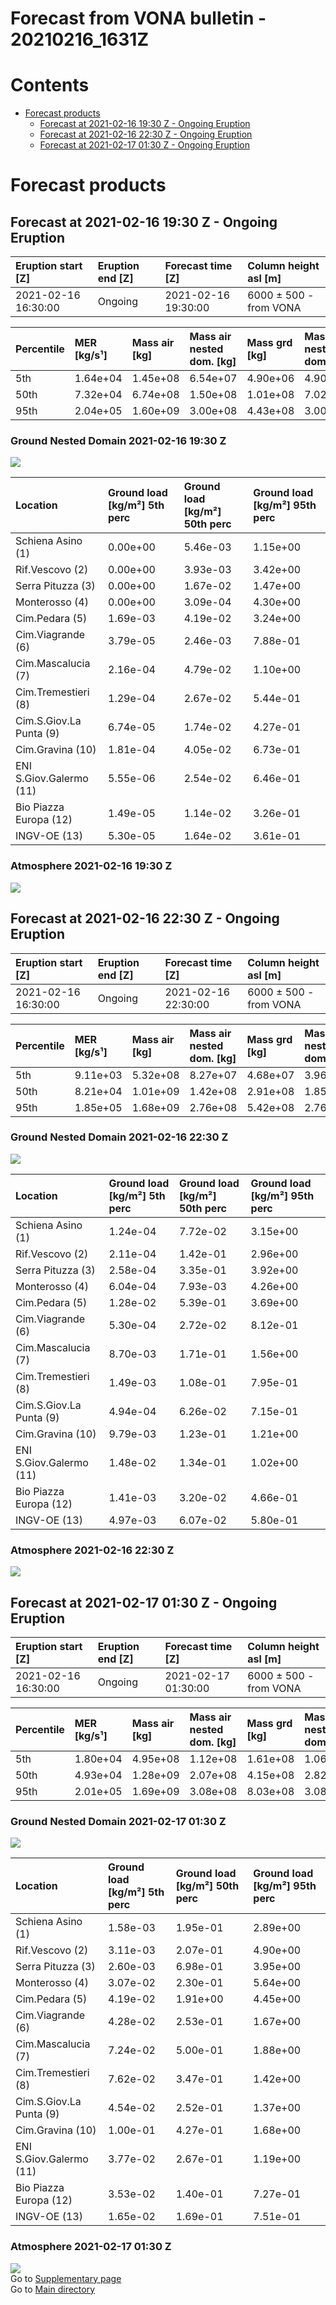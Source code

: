 
Forecast from VONA bulletin - 20210216_1631Z
============================================

Contents
========

* [Forecast products](#forecast-products)
	* [Forecast at 2021-02-16 19:30 Z - Ongoing Eruption](#forecast-at-2021-02-16-1930-z---ongoing-eruption)
	* [Forecast at 2021-02-16 22:30 Z - Ongoing Eruption](#forecast-at-2021-02-16-2230-z---ongoing-eruption)
	* [Forecast at 2021-02-17 01:30 Z - Ongoing Eruption](#forecast-at-2021-02-17-0130-z---ongoing-eruption)

# Forecast products

## Forecast at 2021-02-16 19:30 Z - Ongoing Eruption
  

|Eruption start [Z]|Eruption end [Z]|Forecast time [Z]|Column height asl [m]|
| :--- | :--- | :--- | :--- |
|2021-02-16 16:30:00|Ongoing|2021-02-16 19:30:00|6000 ± 500 - from VONA|
  
  

|Percentile|MER [kg/s¹]|Mass air [kg]|Mass air nested dom. [kg]|Mass grd [kg]|Mass grd nested dom. [kg]|
| :--- | :--- | :--- | :--- | :--- | :--- |
|5th|1.64e+04|1.45e+08|6.54e+07|4.90e+06|4.90e+06|
|50th|7.32e+04|6.74e+08|1.50e+08|1.01e+08|7.02e+07|
|95th|2.04e+05|1.60e+09|3.00e+08|4.43e+08|3.00e+08|
  

### Ground Nested Domain 2021-02-16 19:30 Z
  
![](./figures/probability_grd_2021_02_16_1930_grid_1_1.png)  
  
  
  
  
  
  
  
  
  
  
  
  

|Location|Ground load [kg/m²] 5th perc|Ground load [kg/m²] 50th perc|Ground load [kg/m²] 95th perc|
| :--- | :--- | :--- | :--- |
|Schiena Asino (1)|0.00e+00|5.46e-03|1.15e+00|
|Rif.Vescovo (2)|0.00e+00|3.93e-03|3.42e+00|
|Serra Pituzza (3)|0.00e+00|1.67e-02|1.47e+00|
|Monterosso (4)|0.00e+00|3.09e-04|4.30e+00|
|Cim.Pedara (5)|1.69e-03|4.19e-02|3.24e+00|
|Cim.Viagrande (6)|3.79e-05|2.46e-03|7.88e-01|
|Cim.Mascalucia (7)|2.16e-04|4.79e-02|1.10e+00|
|Cim.Tremestieri (8)|1.29e-04|2.67e-02|5.44e-01|
|Cim.S.Giov.La Punta (9)|6.74e-05|1.74e-02|4.27e-01|
|Cim.Gravina (10)|1.81e-04|4.05e-02|6.73e-01|
|ENI S.Giov.Galermo (11)|5.55e-06|2.54e-02|6.46e-01|
|Bio Piazza Europa (12)|1.49e-05|1.14e-02|3.26e-01|
|INGV-OE (13)|5.30e-05|1.64e-02|3.61e-01|
  

### Atmosphere 2021-02-16 19:30 Z
  
![](./figures/probability_air_2021_02_16_1930_grid_2_conclev_1_1.png)
## Forecast at 2021-02-16 22:30 Z - Ongoing Eruption
  

|Eruption start [Z]|Eruption end [Z]|Forecast time [Z]|Column height asl [m]|
| :--- | :--- | :--- | :--- |
|2021-02-16 16:30:00|Ongoing|2021-02-16 22:30:00|6000 ± 500 - from VONA|
  
  

|Percentile|MER [kg/s¹]|Mass air [kg]|Mass air nested dom. [kg]|Mass grd [kg]|Mass grd nested dom. [kg]|
| :--- | :--- | :--- | :--- | :--- | :--- |
|5th|9.11e+03|5.32e+08|8.27e+07|4.68e+07|3.96e+07|
|50th|8.21e+04|1.01e+09|1.42e+08|2.91e+08|1.85e+08|
|95th|1.85e+05|1.68e+09|2.76e+08|5.42e+08|2.76e+08|
  

### Ground Nested Domain 2021-02-16 22:30 Z
  
![](./figures/probability_grd_2021_02_16_2230_grid_1_2.png)  
  
  
  
  
  
  
  
  
  
  
  
  

|Location|Ground load [kg/m²] 5th perc|Ground load [kg/m²] 50th perc|Ground load [kg/m²] 95th perc|
| :--- | :--- | :--- | :--- |
|Schiena Asino (1)|1.24e-04|7.72e-02|3.15e+00|
|Rif.Vescovo (2)|2.11e-04|1.42e-01|2.96e+00|
|Serra Pituzza (3)|2.58e-04|3.35e-01|3.92e+00|
|Monterosso (4)|6.04e-04|7.93e-03|4.26e+00|
|Cim.Pedara (5)|1.28e-02|5.39e-01|3.69e+00|
|Cim.Viagrande (6)|5.30e-04|2.72e-02|8.12e-01|
|Cim.Mascalucia (7)|8.70e-03|1.71e-01|1.56e+00|
|Cim.Tremestieri (8)|1.49e-03|1.08e-01|7.95e-01|
|Cim.S.Giov.La Punta (9)|4.94e-04|6.26e-02|7.15e-01|
|Cim.Gravina (10)|9.79e-03|1.23e-01|1.21e+00|
|ENI S.Giov.Galermo (11)|1.48e-02|1.34e-01|1.02e+00|
|Bio Piazza Europa (12)|1.41e-03|3.20e-02|4.66e-01|
|INGV-OE (13)|4.97e-03|6.07e-02|5.80e-01|
  

### Atmosphere 2021-02-16 22:30 Z
  
![](./figures/probability_air_2021_02_16_2230_grid_2_conclev_1_2.png)
## Forecast at 2021-02-17 01:30 Z - Ongoing Eruption
  

|Eruption start [Z]|Eruption end [Z]|Forecast time [Z]|Column height asl [m]|
| :--- | :--- | :--- | :--- |
|2021-02-16 16:30:00|Ongoing|2021-02-17 01:30:00|6000 ± 500 - from VONA|
  
  

|Percentile|MER [kg/s¹]|Mass air [kg]|Mass air nested dom. [kg]|Mass grd [kg]|Mass grd nested dom. [kg]|
| :--- | :--- | :--- | :--- | :--- | :--- |
|5th|1.80e+04|4.95e+08|1.12e+08|1.61e+08|1.06e+08|
|50th|4.93e+04|1.28e+09|2.07e+08|4.15e+08|2.82e+08|
|95th|2.01e+05|1.69e+09|3.08e+08|8.03e+08|3.08e+08|
  

### Ground Nested Domain 2021-02-17 01:30 Z
  
![](./figures/probability_grd_2021_02_17_0130_grid_1_3.png)  
  
  
  
  
  
  
  
  
  
  
  
  

|Location|Ground load [kg/m²] 5th perc|Ground load [kg/m²] 50th perc|Ground load [kg/m²] 95th perc|
| :--- | :--- | :--- | :--- |
|Schiena Asino (1)|1.58e-03|1.95e-01|2.89e+00|
|Rif.Vescovo (2)|3.11e-03|2.07e-01|4.90e+00|
|Serra Pituzza (3)|2.60e-03|6.98e-01|3.95e+00|
|Monterosso (4)|3.07e-02|2.30e-01|5.64e+00|
|Cim.Pedara (5)|4.19e-02|1.91e+00|4.45e+00|
|Cim.Viagrande (6)|4.28e-02|2.53e-01|1.67e+00|
|Cim.Mascalucia (7)|7.24e-02|5.00e-01|1.88e+00|
|Cim.Tremestieri (8)|7.62e-02|3.47e-01|1.42e+00|
|Cim.S.Giov.La Punta (9)|4.54e-02|2.52e-01|1.37e+00|
|Cim.Gravina (10)|1.00e-01|4.27e-01|1.68e+00|
|ENI S.Giov.Galermo (11)|3.77e-02|2.67e-01|1.19e+00|
|Bio Piazza Europa (12)|3.53e-02|1.40e-01|7.27e-01|
|INGV-OE (13)|1.65e-02|1.69e-01|7.51e-01|
  

### Atmosphere 2021-02-17 01:30 Z
  
![](./figures/probability_air_2021_02_17_0130_grid_2_conclev_1_3.png)  
Go to [Supplementary page](Supplementary_page.md)  
Go to [Main directory](https://github.com/federicapardini/Real_time_ash_forecast)